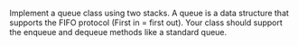 Implement a queue class using two stacks. A queue is a data structure that supports the FIFO protocol (First in = first out). Your class should support the enqueue and dequeue methods like a standard queue.